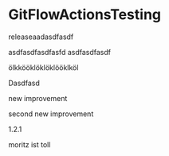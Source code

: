 # GitFlowActionsTesting

releaseaadasdfasdf

asdfasdfasdfasfd
asdfasdfasdf

ölkkööklöklöklööklköl

Dasdfasd


new improvement

second new improvement

1.2.1

moritz ist toll 
